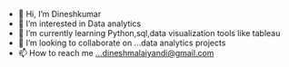 - 👋 Hi, I’m Dineshkumar
- 👀 I’m interested in Data analytics
- 🌱 I’m currently learning Python,sql,data visualization tools like tableau
- 💞️ I’m looking to collaborate on ...data analytics projects
- 📫 How to reach me ...dineshmalaiyandi@gmail.com

<!---
Dineshmalaiyandi/Dineshmalaiyandi is a ✨ special ✨ repository because its `README.md` (this file) appears on your GitHub profile.
You can click the Preview link to take a look at your changes.
--->
